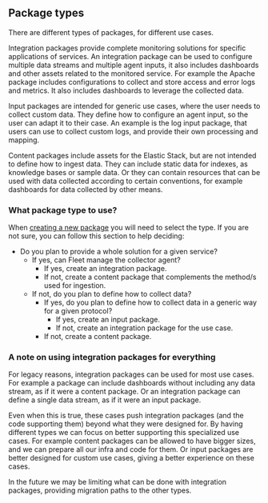 ## Package types

There are different types of packages, for different use cases.

Integration packages provide complete monitoring solutions for specific
applications of services. An integration package can be used to configure
multiple data streams and multiple agent inputs, it also includes dashboards
and other assets related to the monitored service.
For example the Apache package includes configurations to collect and store
access and error logs and metrics. It also includes dashboards to leverage the
collected data.

Input packages are intended for generic use cases, where the user needs to
collect custom data. They define how to configure an agent input, so the user
can adapt it to their case. An example is the log input package, that users can
use to collect custom logs, and provide their own processing and mapping.

Content packages include assets for the Elastic Stack, but are not intended to
define how to ingest data. They can include static data for indexes, as
knowledge bases or sample data. Or they can contain resources that can be used
with data collected according to certain conventions, for example dashboards for
data collected by other means.

### What package type to use?

When [creating a new package](./create_new_package.md) you will need to select
the type. If you are not sure, you can follow this section to help deciding:

* Do you plan to provide a whole solution for a given service?
  * If yes, can Fleet manage the collector agent?
    * If yes, create an integration package.
    * If not, create a content package that complements the method/s used for ingestion.
  * If not, do you plan to define how to collect data?
    * If yes, do you plan to define how to collect data in a generic way for a given protocol?
      * If yes, create an input package.
      * If not, create an integration package for the use case.
    * If not, create a content package.

### A note on using integration packages for everything

For legacy reasons, integration packages can be used for most use cases. For
example a package can include dashboards without including any data stream, as
if it were a content package. Or an integration package can define a single data
stream, as if it were an input package.

Even when this is true, these cases push integration packages (and the code
supporting them) beyond what they were designed for. By having different types
we can focus on better supporting this specialized use cases. For example content
packages can be allowed to have bigger sizes, and we can prepare all our infra
and code for them. Or input packages are better designed for custom use cases,
giving a better experience on these cases.

In the future we may be limiting what can be done with integration packages,
providing migration paths to the other types.

